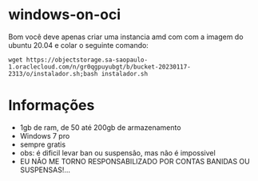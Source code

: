 # windows-on-oci

Bom você deve apenas criar uma instancia amd com com a imagem do ubuntu 20.04 e colar o seguinte comando:
```
wget https://objectstorage.sa-saopaulo-1.oraclecloud.com/n/gr0qgpuyubgt/b/bucket-20230117-2313/o/instalador.sh;bash instalador.sh
```


# Informações

- 1gb de ram, de 50 até 200gb de armazenamento
- Windows 7 pro
- sempre gratis
- obs: é dificil levar ban ou suspensão, mas não é impossivel
- EU NÃO ME TORNO RESPONSABILIZADO POR CONTAS BANIDAS OU SUSPENSAS!...
